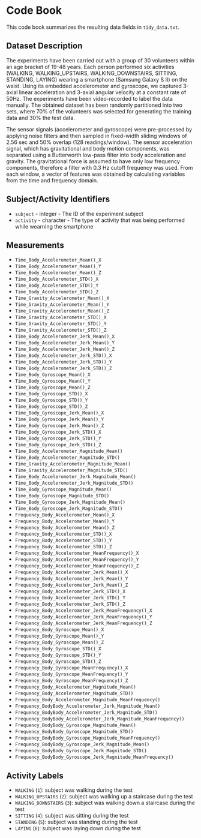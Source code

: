 # Code Book

This code book summarizes the resulting data fields in `tidy_data.txt`.

## Dataset Description

The experiments have been carried out with a group of 30 volunteers within an age bracket of 19-48 years. Each person performed six activities (WALKING, WALKING_UPSTAIRS, WALKING_DOWNSTAIRS, SITTING, STANDING, LAYING) wearing a smartphone (Samsung Galaxy S II) on the waist. Using its embedded accelerometer and gyroscope, we captured 3-axial linear acceleration and 3-axial angular velocity at a constant rate of 50Hz. The experiments have been video-recorded to label the data manually. The obtained dataset has been randomly partitioned into two sets, where 70% of the volunteers was selected for generating the training data and 30% the test data. 

The sensor signals (accelerometer and gyroscope) were pre-processed by applying noise filters and then sampled in fixed-width sliding windows of 2.56 sec and 50% overlap (128 readings/window). The sensor acceleration signal, which has gravitational and body motion components, was separated using a Butterworth low-pass filter into body acceleration and gravity. The gravitational force is assumed to have only low frequency components, therefore a filter with 0.3 Hz cutoff frequency was used. From each window, a vector of features was obtained by calculating variables from the time and frequency domain.


## Subject/Activity Identifiers

* `subject` - integer - The ID of the experiment subject
* `activity` - character - The type of activity that was being performed while wearning the smartphone

## Measurements

* `Time_Body_Accelerometer_Mean()_X`                               
* `Time_Body_Accelerometer_Mean()_Y`                               
* `Time_Body_Accelerometer_Mean()_Z`                               
* `Time_Body_Accelerometer_STD()_X`                                
* `Time_Body_Accelerometer_STD()_Y`                                
* `Time_Body_Accelerometer_STD()_Z`                                
* `Time_Gravity_Accelerometer_Mean()_X`                            
* `Time_Gravity_Accelerometer_Mean()_Y`                            
* `Time_Gravity_Accelerometer_Mean()_Z`                            
* `Time_Gravity_Accelerometer_STD()_X`                             
* `Time_Gravity_Accelerometer_STD()_Y`                             
* `Time_Gravity_Accelerometer_STD()_Z`                            
* `Time_Body_Accelerometer_Jerk_Mean()_X`                          
* `Time_Body_Accelerometer_Jerk_Mean()_Y`                          
* `Time_Body_Accelerometer_Jerk_Mean()_Z`                          
* `Time_Body_Accelerometer_Jerk_STD()_X`                           
* `Time_Body_Accelerometer_Jerk_STD()_Y`                           
* `Time_Body_Accelerometer_Jerk_STD()_Z`                           
* `Time_Body_Gyroscope_Mean()_X`                                   
* `Time_Body_Gyroscope_Mean()_Y`                                   
* `Time_Body_Gyroscope_Mean()_Z`                                   
* `Time_Body_Gyroscope_STD()_X`                                   
* `Time_Body_Gyroscope_STD()_Y`                                    
* `Time_Body_Gyroscope_STD()_Z`                                    
* `Time_Body_Gyroscope_Jerk_Mean()_X`                              
* `Time_Body_Gyroscope_Jerk_Mean()_Y`                              
* `Time_Body_Gyroscope_Jerk_Mean()_Z`                              
* `Time_Body_Gyroscope_Jerk_STD()_X`                               
* `Time_Body_Gyroscope_Jerk_STD()_Y`                               
* `Time_Body_Gyroscope_Jerk_STD()_Z`                               
* `Time_Body_Accelerometer_Magnitude_Mean()`                       
* `Time_Body_Accelerometer_Magnitude_STD()`                        
* `Time_Gravity_Accelerometer_Magnitude_Mean()`                    
* `Time_Gravity_Accelerometer_Magnitude_STD()`                     
* `Time_Body_Accelerometer_Jerk_Magnitude_Mean()`                 
* `Time_Body_Accelerometer_Jerk_Magnitude_STD()`                   
* `Time_Body_Gyroscope_Magnitude_Mean()`                           
* `Time_Body_Gyroscope_Magnitude_STD()`                            
* `Time_Body_Gyroscope_Jerk_Magnitude_Mean()`                      
* `Time_Body_Gyroscope_Jerk_Magnitude_STD()`                       
* `Frequency_Body_Accelerometer_Mean()_X`                         
* `Frequency_Body_Accelerometer_Mean()_Y`                          
* `Frequency_Body_Accelerometer_Mean()_Z`                          
* `Frequency_Body_Accelerometer_STD()_X`                           
* `Frequency_Body_Accelerometer_STD()_Y`                           
* `Frequency_Body_Accelerometer_STD()_Z`                           
* `Frequency_Body_Accelerometer_MeanFrequency()_X`                 
* `Frequency_Body_Accelerometer_MeanFrequency()_Y`                 
* `Frequency_Body_Accelerometer_MeanFrequency()_Z`                 
* `Frequency_Body_Accelerometer_Jerk_Mean()_X`                     
* `Frequency_Body_Accelerometer_Jerk_Mean()_Y`                    
* `Frequency_Body_Accelerometer_Jerk_Mean()_Z`                     
* `Frequency_Body_Accelerometer_Jerk_STD()_X`                      
* `Frequency_Body_Accelerometer_Jerk_STD()_Y`                      
* `Frequency_Body_Accelerometer_Jerk_STD()_Z`                      
* `Frequency_Body_Accelerometer_Jerk_MeanFrequency()_X`            
* `Frequency_Body_Accelerometer_Jerk_MeanFrequency()_Y`            
* `Frequency_Body_Accelerometer_Jerk_MeanFrequency()_Z`            
* `Frequency_Body_Gyroscope_Mean()_X`                              
* `Frequency_Body_Gyroscope_Mean()_Y`                              
* `Frequency_Body_Gyroscope_Mean()_Z`                              
* `Frequency_Body_Gyroscope_STD()_X`                               
* `Frequency_Body_Gyroscope_STD()_Y`                               
* `Frequency_Body_Gyroscope_STD()_Z`                               
* `Frequency_Body_Gyroscope_MeanFrequency()_X`                     
* `Frequency_Body_Gyroscope_MeanFrequency()_Y`                     
* `Frequency_Body_Gyroscope_MeanFrequency()_Z`                     
* `Frequency_Body_Accelerometer_Magnitude_Mean()`                  
* `Frequency_Body_Accelerometer_Magnitude_STD()`                   
* `Frequency_Body_Accelerometer_Magnitude_MeanFrequency()`         
* `Frequency_BodyBody_Accelerometer_Jerk_Magnitude_Mean()`         
* `Frequency_BodyBody_Accelerometer_Jerk_Magnitude_STD()`          
* `Frequency_BodyBody_Accelerometer_Jerk_Magnitude_MeanFrequency()`
* `Frequency_BodyBody_Gyroscope_Magnitude_Mean()`                  
* `Frequency_BodyBody_Gyroscope_Magnitude_STD()`                   
* `Frequency_BodyBody_Gyroscope_Magnitude_MeanFrequency()`         
* `Frequency_BodyBody_Gyroscope_Jerk_Magnitude_Mean()`             
* `Frequency_BodyBody_Gyroscope_Jerk_Magnitude_STD()`             
* `Frequency_BodyBody_Gyroscope_Jerk_Magnitude_MeanFrequency()`

## Activity Labels

* `WALKING` (`1`): subject was walking during the test
* `WALKING_UPSTAIRS` (`2`): subject was walking up a staircase during the test
* `WALKING_DOWNSTAIRS` (`3`): subject was walking down a staircase during the test
* `SITTING` (`4`): subject was sitting during the test
* `STANDING` (`5`): subject was standing during the test
* `LAYING` (`6`): subject was laying down during the test
